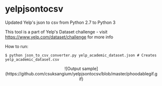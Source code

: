 # yelpjsontocsv
Updated Yelp's json to csv from Python 2.7 to Python 3

This tool is a part of Yelp's Dataset challenge - visit https://www.yelp.com/dataset/challenge for more info

How to run:
```
$ python json_to_csv_converter.py yelp_academic_dataset.json # Creates yelp_academic_dataset.csv
```
<p align="center">
![Output sample](https://github.com/csuksangium/yelpjsontocsv/blob/master/phoodablegif.gif)
</p>
